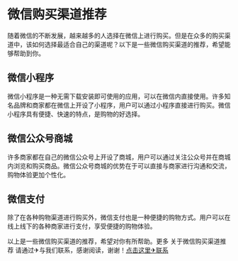 # 微信购买渠道推荐

随着微信的不断发展，越来越多的人选择在微信上进行购买。但是在众多的购买渠道中，该如何选择最适合自己的渠道呢？以下是一些微信购买渠道的推荐，希望能够帮助到你。

## 微信小程序

微信小程序是一种无需下载安装即可使用的应用，可以在微信内直接使用。许多知名品牌和商家都在微信上开设了小程序，用户可以通过小程序直接进行购买。微信小程序具有便捷、快速的特点，是购物的好选择。

## 微信公众号商城

许多商家都在自己的微信公众号上开设了商城，用户可以通过关注公众号并在商城内浏览和购买商品。微信公众号商城的优势在于可以直接与商家进行沟通和交流，购物体验更加个性化。

## 微信支付

除了在各种购物渠道进行购买外，微信支付也是一种便捷的购物方式。用户可以在线上线下的各种商家进行支付，享受便捷的购物体验。

以上是一些微信购买渠道的推荐，希望对你有所帮助。更多 关于微信购买渠道推荐 请通过✈与我们联系，感谢阅读，谢谢！[点击这里✈联系](https://t.me/LM999bot)
